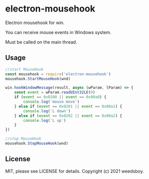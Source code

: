 # electron-mousehook

Electron mousehook for win.

You can receive mouse events in Windows system.

Must be called on the main thread.

## Usage

```js
//start MouseHook
const mousehook = require('electron-mousehook')
mousehook.StartMouseHook(wnd)

win.hookWindowMessage(result, async (wParam, lParam) => {
    const event = wParam.readUInt32LE(0)
    if (event == 0x0200 || event == 0x00a0) {
        console.log('mouse move')
    } else if (event == 0x0201 || event == 0x00a1) {
        console.log('L down')
    } else if (event == 0x0202 || event == 0x00a2) {
        console.log('L up')
    }
})

//stop MouseHook
mousehook.StopMouseHook(wnd)

```

## License

MIT, please see LICENSE for details. Copyright (c) 2021 weedsboy.
